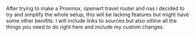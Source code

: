 After trying to make a Proxmox, openwrt travel router and nas i decided to try and simplify the whole setup,
this will be lacking features but might have some other benifits. I will include links to sources but also
oitline all the things you need to do right here and include my custom changes.
